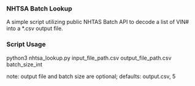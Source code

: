 ### NHTSA Batch Lookup
A simple script utilizing public NHTAS Batch API to decode a list of VIN# into a *.csv output file. 

### Script Usage
python3 nhtsa_lookup.py input_file_path.csv output_file_path.csv batch_size_int 

note: output file and batch size are optional; defaults: output.csv, 5
